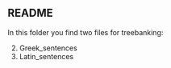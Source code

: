 ## README

In this folder you find two files for treebanking: 

2. Greek_sentences
3. Latin_sentences
